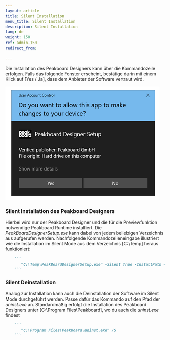 ```yaml
---
layout: article
title: Silent Installation
menu_title: Silent Installation
description: Silent Installation
lang: de
weight: 150
ref: admin-150
redirect_from:

---
```


Die Installation des Peakboard Designers kann über die Kommandozeile erfolgen. 
Falls das folgende Fenster erscheint, bestätige darin mit einem Klick auf [Yes / Ja], dass dem Anbieter der Software vertraut wird.

![Windows User Account Control Fenster](/assets/images/admin/install-silent/usercontrol.png)

### Silent Installation des Peakboard Designers
Hierbei wird nur der Peakboard Designer und die für die Previewfunktion notwendige Peakboard Runtime installiert. 
Die *PeakBoardDesignerSetup.exe* kann dabei von jedem beliebigen Verzeichnis aus aufgerufen werden. 
Nachfolgende Kommandozeileneingabe illustriert wie die Installation im Silent Mode aus dem Verzeichnis [C:\Temp] heraus funktioniert:


````markdown
    ```
       "C:\Temp\PeakBoardDesignerSetup.exe" -Silent True -InstallPath <installation path>
    ```
````

### Silent Deinstallation
Analog zur Installation kann auch die Deinstallation der Software im Silent Mode durchgeführt werden. 
Passe dafür das Kommando auf den Pfad der *uninst.exe* an. 
Standardmäßig erfolgt die Installation des Peakboard Designers unter [C:\Program Files\Peakboard], wo du auch die *uninst.exe* findest

````markdown
    ```
       "C:\Program Files\Peakboard\uninst.exe" /S
    ```
````

